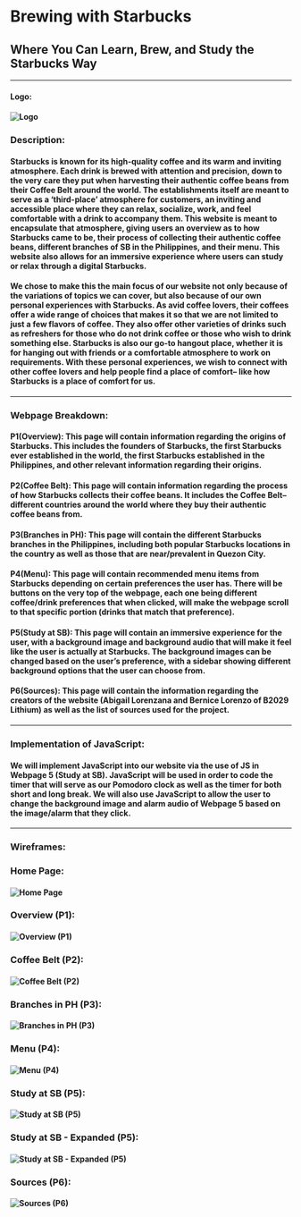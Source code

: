 # Brewing with Starbucks 
## Where You Can Learn, Brew, and Study the Starbucks Way
*****
#### Logo: 
#### ![Logo](../WDProjLithiumLorenzanaLorenzo/Assets/Logo.png)


### Description: 

#### Starbucks is known for its high-quality coffee and its warm and inviting atmosphere. Each drink is brewed with attention and precision, down to the very care they put when harvesting their authentic coffee beans from their Coffee Belt around the world. The establishments itself are meant to serve as a ‘third-place’ atmosphere for customers, an inviting and accessible place where they can relax, socialize, work, and feel comfortable with a drink to accompany them. This website is meant to encapsulate that atmosphere, giving users an overview as to how Starbucks came to be, their process of collecting their authentic coffee beans, different branches of SB in the Philippines, and their menu. This website also allows for an immersive experience where users can study or relax through a digital Starbucks.  

#### We chose to make this the main focus of our website not only because of the variations of topics we can cover, but also because of our own personal experiences with Starbucks. As avid coffee lovers, their coffees offer a wide range of choices that makes it so that we are not limited to just a few flavors of coffee. They also offer other varieties of drinks such as refreshers for those who do not drink coffee or those who wish to drink something else. Starbucks is also our go-to hangout place, whether it is for hanging out with friends or a comfortable atmosphere to work on requirements. With these personal experiences, we wish to connect with other coffee lovers and help people find a place of comfort– like how Starbucks is a place of comfort for us. 

*****
### Webpage Breakdown: 

#### P1(Overview): This page will contain information regarding the origins of Starbucks. This includes the founders of Starbucks, the first Starbucks ever established in the world, the first Starbucks established in the Philippines, and other relevant information regarding their origins. 

#### P2(Coffee Belt): This page will contain information regarding the process of how Starbucks collects their coffee beans. It includes the Coffee Belt– different countries around the world where they buy their authentic coffee beans from.

#### P3(Branches in PH): This page will contain the different Starbucks branches in the Philippines, including both popular Starbucks locations in the country as well as those that are near/prevalent in Quezon City.

#### P4(Menu): This page will contain recommended menu items from Starbucks depending on certain preferences the user has. There will be buttons on the very top of the webpage, each one being different coffee/drink preferences that when clicked, will make the webpage scroll to that specific portion (drinks that match that preference).

#### P5(Study at SB): This page will contain an immersive experience for the user, with a background image and background audio that will make it feel like the user is actually at Starbucks. The background images can be changed based on the user’s preference, with a sidebar showing different background options that the user can choose from. 

#### P6(Sources): This page will contain the information regarding the creators of the website (Abigail Lorenzana and Bernice Lorenzo of B2029 Lithium) as well as the list of sources used for the project.

*****
### Implementation of JavaScript: 

#### We will implement JavaScript into our website via the use of JS in Webpage 5 (Study at SB). JavaScript will be used in order to code the timer that will serve as our Pomodoro clock as well as the timer for both short and long break. We will also use JavaScript to allow the user to change the background image and alarm audio of Webpage 5 based on the image/alarm that they click.

*****

### Wireframes: 

### Home Page:
#### ![Home Page](../WDProjLithiumLorenzanaLorenzo/Assets/HomePage.png)

### Overview (P1):
#### ![Overview (P1)](../WDProjLithiumLorenzanaLorenzo/Assets/Overview.png)

### Coffee Belt (P2):
#### ![Coffee Belt (P2)](../WDProjLithiumLorenzanaLorenzo/Assets/CoffeeBelt.png)

### Branches in PH (P3):
#### ![Branches in PH (P3)](../WDProjLithiumLorenzanaLorenzo/Assets/BranchesinPH.png)

### Menu (P4):
#### ![Menu (P4)](../WDProjLithiumLorenzanaLorenzo/Assets/Menu.png)

### Study at SB (P5):
#### ![Study at SB (P5)](../WDProjLithiumLorenzanaLorenzo/Assets/Study.png)

### Study at SB - Expanded (P5):
#### ![Study at SB - Expanded (P5)](../WDProjLithiumLorenzanaLorenzo/Assets/StudyExp.png)

### Sources (P6):
#### ![Sources (P6)](../WDProjLithiumLorenzanaLorenzo/Assets/Sources.png)


